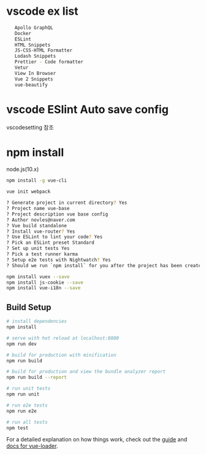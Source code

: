# vscode ex list

```bash
   Apollo GraphQL
   Docker
   ESLint
   HTML Snippets
   JS-CSS-HTML Formatter
   Lodash Snippets
   Prettier - Code formatter
   Vetur
   View In Browser
   Vue 2 Snippets
   vue-beautify
```

# vscode ESlint Auto save config

vscodesetting 참조

# npm install

node.js(10.x)

```bash
npm install -g vue-cli

vue init webpack

? Generate project in current directory? Yes
? Project name vue-base
? Project description vue base config
? Author novles@naver.com
? Vue build standalone
? Install vue-router? Yes
? Use ESLint to lint your code? Yes
? Pick an ESLint preset Standard
? Set up unit tests Yes
? Pick a test runner karma
? Setup e2e tests with Nightwatch? Yes
? Should we run `npm install` for you after the project has been created? (recommended) npm

npm install vuex --save
npm install js-cookie --save
npm install vue-i18n --save

```

## Build Setup

```bash
# install dependencies
npm install

# serve with hot reload at localhost:8080
npm run dev

# build for production with minification
npm run build

# build for production and view the bundle analyzer report
npm run build --report

# run unit tests
npm run unit

# run e2e tests
npm run e2e

# run all tests
npm test
```

For a detailed explanation on how things work, check out the [guide](http://vuejs-templates.github.io/webpack/) and [docs for vue-loader](http://vuejs.github.io/vue-loader).

